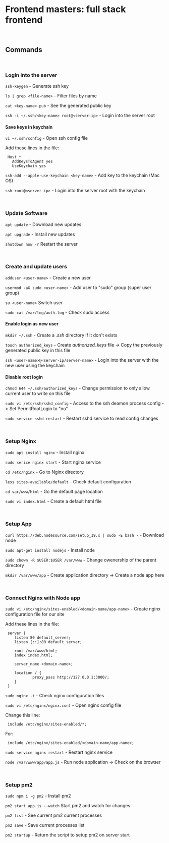 
# Frontend masters:  full stack frontend 

<br>

## Commands

<br>

### Login into the server

`ssh-keygen` - Generate ssh key

`ls | grep <file-name>` - Filter files by name

`cat <key-name>.pub` - See the generated public key

`ssh -i ~/.ssh/<key-name> root@<server-ip>` - Login into the server root

#### Save keys in keychain

`vi ~/.ssh/config` - Open ssh config file

Add these lines in the file:

     Host *
       AddKeysToAgent yes
       UseKeychain yes

`ssh-add --apple-use-keychain <key-name>` - Add key to the keychain (Mac OS)

`ssh root@<server-ip>` - Login into the server root with the keychain

<br>

### Update Software

`apt update` - Download new updates

`apt upgrade` - Install new updates

`shutdown now -r` Restart the server

<br>

### Create and update users

`adduser <user-name>` - Create a new user

`usermod -aG sudo <user-name>` - Add user to "sudo" group (super user group)

`su <user-name>` Switch user

`sudo cat /var/log/auth.log` - Check sudo access 

#### Enable login as new user

`mkdir ~/.ssh` - Create a *.ssh* directory if it don't exists

`touch authorized_keys` - Create *authorized_keys* file -> Copy the previously generated public key in this file

`ssh <user-name>@<server-ip/server-name>` - Login into the server with the new user using the keychain

#### Disable root login

`chmod 644 ~/.ssh/authorized_keys` - Change permission to only allow current user to write on this file

`sudo vi /etc/ssh/sshd_config` - Access to the ssh deamon process config -> Set PermitRootLogin to "no"

`sudo service sshd restart` - Restart sshd service to read config changes

<br>

### Setup Nginx

`sudo apt install nginx` - Install nginx 

`sudo serice nginx start` - Start nginx service

`cd /etc/nginx` - Go to Nginx directory 

`less sites-available/default` - Check default configuration 

`cd var/www/html` - Go the default page location

`sudo vi index.html` - Create a default html file

<br>

### Setup App

`curl https://deb.nodesource.com/setup_19.x | sudo -E bash -` - Download node

`sudo apt-get install nodejs` - Install node

`sudo chown -R $USER:$USER /var/www` - Change owenership of the parent directory 

`mkdir /var/www/app` - Create application directory -> Create a node app here

<br>

### Connect Nginx with Node app

`sudo vi /etc/nginx/sites-enabled/<domain-name/app-name>` - Create nginx configuration file for our site

Add these lines in the file: 
     
     server {
        listen 80 default_server;
        listen [::]:80 default_server;

        root /var/www/html;
        index index.html;

        server_name <domain-name>;

        location / {
                proxy_pass http://127.0.0.1:3000/;
        }
     }
     
 `sudo nginx -t` - Check nginx configuration files
 
 `sudo vi /etc/nginx/nginx.conf` - Open nginx config file
 
 Change this line: 
 
     include /etc/nginx/sites-enabled/*;
   
 For: 
 
     include /etc/nginx/sites-enabled/<domain-name/app-name>;
     
 `sudo service nginx restart` - Restart nginx service 
     
 `node /var/www/app/app.js` - Run node application -> Check on the browser
 
 <br>
 
 ### Setup pm2
 
 `sudo npm i -g pm2` - Install pm2
 
 `pm2 start app.js --watch` Start pm2 and watch for changes
 
 `pm2 list` - See current pm2 current processes 
 
 `pm2 save` - Save current processes list
 
 `pm2 startup` - Return the script to setup pm2 on server start 
 
 















